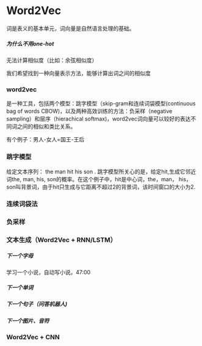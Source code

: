 # Word2Vec

词是表义的基本单元，词向量是自然语言处理的基础。

##### 为什么不用one-hot

无法计算相似度（比如：余弦相似度）

我们希望找到一种向量表示方法，能够计算出词之间的相似度

### word2vec

是一种工具，包括两个模型：跳字模型（skip-gram和连续词袋模型(continuous bag of words CBOW)，以及两种高效训练的方法：负采样（negative sampling）和层序（hierachical softmax)，word2vec词向量可以较好的表达不同词之间的相似和类比关系。

有个例子：男人-女人=国王-王后

### 跳字模型

给定文本序列： the man hit his son . 跳字模型所关心的是，给定hit,生成它邻近词the, man, his, son的概率。在这个例子中，hit是中心词，the，man， his，son叫背景词，由于hit只生成与它距离不超过2的背景词，该时间窗口的大小为2.

### 连续词袋法



### 负采样



### 文本生成（Word2Vec + RNN/LSTM）

##### 下一个字母

学习一个小说，自动写小说。47:00

##### 下一个单词



##### 下一个句子（问答机器人)



##### 下一个图片、音符





### Word2Vec  + CNN

